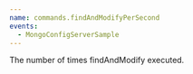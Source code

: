 ```yaml
---
name: commands.findAndModifyPerSecond
events:
  - MongoConfigServerSample
---
```


The number of times findAndModify executed.